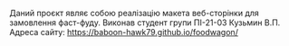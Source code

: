 Даний проєкт являє собою реалізацію макета веб-сторінки для замовлення фаст-фуду.
Виконав студент групи ПІ-21-03 Кузьмин В.П.
Адреса сайту: https://baboon-hawk79.github.io/foodwagon/
